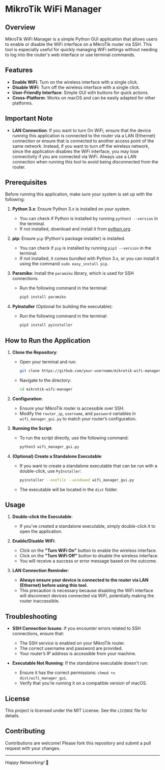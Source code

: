 # MikroTik WiFi Manager

## Overview

MikroTik WiFi Manager is a simple Python GUI application that allows users to enable or disable the WiFi interface on a MikroTik router via SSH. This tool is especially useful for quickly managing WiFi settings without needing to log into the router's web interface or use terminal commands.

## Features

- **Enable WiFi**: Turn on the wireless interface with a single click.
- **Disable WiFi**: Turn off the wireless interface with a single click.
- **User-Friendly Interface**: Simple GUI with buttons for quick actions.
- **Cross-Platform**: Works on macOS and can be easily adapted for other platforms.

## Important Note

- **LAN Connection**: If you want to turn On WiFi, ensure that the device running this application is connected to the router via a LAN (Ethernet) connection or ensure that is connected to another access point of the same network. Instead, if you want to turn off the wireless network, since the application disables the WiFi interface, you may lose connectivity if you are connected via WiFi. Always use a LAN connection when running this tool to avoid being disconnected from the router.

## Prerequisites

Before running this application, make sure your system is set up with the following:

1. **Python 3.x**: Ensure Python 3.x is installed on your system.

   - You can check if Python is installed by running `python3 --version` in the terminal.
   - If not installed, download and install it from [python.org](https://www.python.org/).

2. **pip**: Ensure `pip` (Python's package installer) is installed.

   - You can check if `pip` is installed by running `pip3 --version` in the terminal.
   - If not installed, it comes bundled with Python 3.x, or you can install it using the command `sudo easy_install pip`.

3. **Paramiko**: Install the `paramiko` library, which is used for SSH connections.

   - Run the following command in the terminal:
     ```bash
     pip3 install paramiko
     ```

4. **PyInstaller** (Optional for building the executable):
   - Run the following command in the terminal:
     ```bash
     pip3 install pyinstaller
     ```

## How to Run the Application

1. **Clone the Repository**:

   - Open your terminal and run:
     ```bash
     git clone https://github.com/your-username/mikrotik-wifi-manager.git
     ```
   - Navigate to the directory:
     ```bash
     cd mikrotik-wifi-manager
     ```

2. **Configuration**:

   - Ensure your MikroTik router is accessible over SSH.
   - Modify the `router_ip`, `username`, and `password` variables in `wifi_manager_gui.py` to match your router’s configuration.

3. **Running the Script**:

   - To run the script directly, use the following command:
     ```bash
     python3 wifi_manager_gui.py
     ```

4. **(Optional) Create a Standalone Executable**:

   - If you want to create a standalone executable that can be run with a double-click, use `PyInstaller`:
     ```bash
     pyinstaller --onefile --windowed wifi_manager_gui.py
     ```
   - The executable will be located in the `dist` folder.

## Usage

1. **Double-click the Executable**:

   - If you've created a standalone executable, simply double-click it to open the application.

2. **Enable/Disable WiFi**:

   - Click on the **"Turn WiFi On"** button to enable the wireless interface.
   - Click on the **"Turn WiFi Off"** button to disable the wireless interface.
   - You will receive a success or error message based on the outcome.

3. **LAN Connection Reminder**:
   - **Always ensure your device is connected to the router via LAN (Ethernet) before using this tool.**
   - This precaution is necessary because disabling the WiFi interface will disconnect devices connected via WiFi, potentially making the router inaccessible.

## Troubleshooting

- **SSH Connection Issues**: If you encounter errors related to SSH connections, ensure that:

  - The SSH service is enabled on your MikroTik router.
  - The correct username and password are provided.
  - Your router’s IP address is accessible from your machine.

- **Executable Not Running**: If the standalone executable doesn't run:
  - Ensure it has the correct permissions: `chmod +x dist/wifi_manager_gui`.
  - Verify that you’re running it on a compatible version of macOS.

## License

This project is licensed under the MIT License. See the `LICENSE` file for details.

## Contributing

Contributions are welcome! Please fork this repository and submit a pull request with your changes.

---

_Happy Networking!_ 🚀

